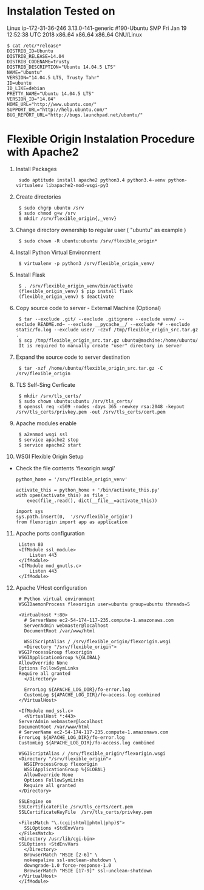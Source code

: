 # Instalation Tested on
Linux ip-172-31-36-246 3.13.0-141-generic #190-Ubuntu SMP Fri Jan 19 12:52:38 UTC 2018 x86_64 x86_64 x86_64 GNU/Linux

   ```
   $ cat /etc/*release*
   DISTRIB_ID=Ubuntu
   DISTRIB_RELEASE=14.04
   DISTRIB_CODENAME=trusty
   DISTRIB_DESCRIPTION="Ubuntu 14.04.5 LTS"
   NAME="Ubuntu"
   VERSION="14.04.5 LTS, Trusty Tahr"
   ID=ubuntu
   ID_LIKE=debian
   PRETTY_NAME="Ubuntu 14.04.5 LTS"
   VERSION_ID="14.04"
   HOME_URL="http://www.ubuntu.com/"
   SUPPORT_URL="http://help.ubuntu.com/"
   BUG_REPORT_URL="http://bugs.launchpad.net/ubuntu/"
   ```

# Flexible Origin Instalation Procedure with Apache2
1. Install Packages
   ```
    sudo aptitude install apache2 python3.4 python3.4-venv python-virtualenv libapache2-mod-wsgi-py3
   ```

2. Create directories
   ```
    $ sudo chgrp ubuntu /srv
    $ sudo chmod g+w /srv
    $ mkdir /srv/flexible_origin{,_venv}
   ```

3. Change directory ownership to regular user ( "ubuntu" as example )
   ```
    $ sudo chown -R ubuntu:ubuntu /srv/flexible_origin*
   ```

4. Install Python Virtual Environment
   ```
    $ virtualenv -p python3 /srv/flexible_origin_venv/
   ```

5. Install Flask
   ```
    $ . /srv/flexible_origin_venv/bin/activate
    (flexible_origin_venv) $ pip install flask
    (flexible_origin_venv) $ deactivate
   ```

6. Copy source code to server - External Machine (Optional)
   ```
    $ tar --exclude .git/ --exclude .gitignore --exclude venv/ --exclude README.md~ --exclude __pycache__/ --exclude *# --exclude static/fo.log --exclude user/ -czvf /tmp/flexible_origin_src.tar.gz .
    $ scp /tmp/flexible_origin_src.tar.gz ubuntu@machine:/home/ubuntu/
    It is required to manually create "user" directory in server
   ```

7. Expand the source code to server destination
   ```
    $ tar -xzf /home/ubuntu/flexible_origin_src.tar.gz -C /srv/flexible_origin
   ```

8. TLS Self-Sing Cerficate
   ```
    $ mkdir /srv/tls_certs/
    $ sudo chown ubuntu:ubuntu /srv/tls_certs/
    $ openssl req -x509 -nodes -days 365 -newkey rsa:2048 -keyout /srv/tls_certs/privkey.pem -out /srv/tls_certs/cert.pem
   ```

9. Apache modules enable
   ```
    $ a2enmod wsgi ssl
    $ service apache2 stop
    $ service apache2 start
   ```

10. WSGI Flexible Origin Setup

  - Check the file contents 'flexorigin.wsgi'
    ```
    python_home = '/srv/flexible_origin_venv'

    activate_this = python_home + '/bin/activate_this.py'
    with open(activate_this) as file_:
        exec(file_.read(), dict(__file__=activate_this))

    import sys
    sys.path.insert(0,  '/srv/flexible_origin')
    from flexorigin import app as application
    ```

11. Apache ports configuration
    ```
     Listen 80
     <IfModule ssl_module>
	     Listen 443
     </IfModule>
     <IfModule mod_gnutls.c>
	     Listen 443
     </IfModule>
    ```

12. Apache VHost configuration
    ```
     # Python virtual environment
     WSGIDaemonProcess flexorigin user=ubuntu group=ubuntu threads=5

     <VirtualHost *:80>
       # ServerName ec2-54-174-117-235.compute-1.amazonaws.com
       ServerAdmin webmaster@localhost
       DocumentRoot /var/www/html

       WSGIScriptAlias / /srv/flexible_origin/flexorigin.wsgi
       <Directory "/srv/flexible_origin">
	 WSGIProcessGroup flexorigin
	 WSGIApplicationGroup %{GLOBAL}
	 AllowOverride None
	 Options FollowSymLinks
	 Require all granted
       </Directory>

       ErrorLog ${APACHE_LOG_DIR}/fo-error.log
       CustomLog ${APACHE_LOG_DIR}/fo-access.log combined
     </VirtualHost>

     <IfModule mod_ssl.c>
       <VirtualHost *:443>
	 ServerAdmin webmaster@localhost
	 DocumentRoot /var/www/html
	 # ServerName ec2-54-174-117-235.compute-1.amazonaws.com
	 ErrorLog ${APACHE_LOG_DIR}/fo-error.log
	 CustomLog ${APACHE_LOG_DIR}/fo-access.log combined

	 WSGIScriptAlias / /srv/flexible_origin/flexorigin.wsgi
	 <Directory "/srv/flexible_origin">
	   WSGIProcessGroup flexorigin
	   WSGIApplicationGroup %{GLOBAL}
	   AllowOverride None
	   Options FollowSymLinks
	   Require all granted
	 </Directory>

	 SSLEngine on
	 SSLCertificateFile	/srv/tls_certs/cert.pem
	 SSLCertificateKeyFile	/srv/tls_certs/privkey.pem

	 <FilesMatch "\.(cgi|shtml|phtml|php)$">
	   SSLOptions +StdEnvVars
	 </FilesMatch>
	 <Directory /usr/lib/cgi-bin>
	 SSLOptions +StdEnvVars
       </Directory>
       BrowserMatch "MSIE [2-6]" \
       nokeepalive ssl-unclean-shutdown \
       downgrade-1.0 force-response-1.0
       BrowserMatch "MSIE [17-9]" ssl-unclean-shutdown
     </VirtualHost>
     </IfModule>
    ```

